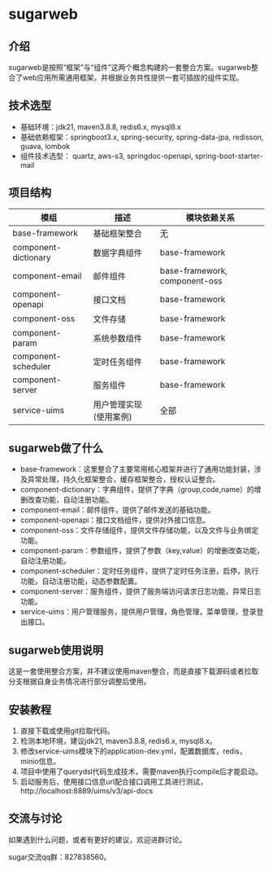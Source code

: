 # sugarweb

## 介绍

>
sugarweb是按照“框架”与“组件”这两个概念构建的一套整合方案。sugarweb整合了web应用所需通用框架，并根据业务共性提供一套可插拔的组件实现。

## 技术选型

- 基础环境：jdk21, maven3.8.8, redis6.x, mysql8.x
- 基础依赖框架：springboot3.x, spring-security, spring-data-jpa, redisson, guava, lombok
- 组件技术选型： quartz, aws-s3, springdoc-openapi, spring-boot-starter-mail

## 项目结构

| 模组                   | 描述           | 模块依赖关系                        |
|----------------------|--------------|-------------------------------|
| base-framework       | 基础框架整合       | 无                             |
| component-dictionary | 数据字典组件       | base-framework                |
| component-email      | 邮件组件         | base-framework, component-oss |
| component-openapi    | 接口文档         | base-framework                |
| component-oss        | 文件存储         | base-framework                |
| component-param      | 系统参数组件       | base-framework                |
| component-scheduler  | 定时任务组件       | base-framework                |
| component-server     | 服务组件         | base-framework                |
| service-uims         | 用户管理实现(使用案例) | 全部                            |

## sugarweb做了什么

- base-framework：这里整合了主要常用核心框架并进行了通用功能封装，涉及异常处理，持久化框架整合，缓存框架整合，授权认证整合。
- component-dictionary：字典组件，提供了字典（group,code,name）的增删改查功能，自动注册功能。
- component-email：邮件组件，提供了邮件发送的基础功能。
- component-openapi：接口文档组件，提供对外接口信息。
- component-oss：文件存储组件，提供文件存储功能，以及文件与业务绑定功能。
- component-param：参数组件，提供了参数（key,value）的增删改查功能，自动注册功能。
- component-scheduler：定时任务组件，提供了定时任务注册，启停，执行功能，自动注册功能，动态参数配置。
- component-server：服务组件，提供了服务端访问请求日志功能，异常日志功能。
- service-uims：用户管理服务，提供用户管理，角色管理，菜单管理，登录登出接口。

## sugarweb使用说明

这是一套使用整合方案，并不建议使用maven整合，而是直接下载源码或者拉取分支根据自身业务情况进行部分调整后使用。

## 安装教程

1. 直接下载或使用git拉取代码。
2. 检测本地环境，建议jdk21, maven3.8.8, redis6.x, mysql8.x。
3. 修改service-uims模块下的application-dev.yml，配置数据库，redis，minio信息。
4. 项目中使用了querydsl代码生成技术，需要maven执行compile后才能启动。
5. 启动服务后，使用接口信息url配合接口调用工具进行测试，http://localhost:8889/uims/v3/api-docs

## 交流与讨论

如果遇到什么问题，或者有更好的建议，欢迎进群讨论。

sugar交流qq群：827838560。

